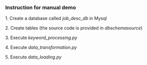 <h3>Instruction for manual demo</h3>
<p>
  1. Create a database called <i>job_desc_db</i> in Mysql
</p>
<p>
  2. Create tables (the source code is provided in <i style="color : name_color">dbschemasource</i>)
</p>
<p>
  3. Execute <i>keyword_processing.py</i>
</p>
<p>
  4. Execute <i>data_transformation.py</i>
</p>
<p>
  5. Execute <i>data_loading.py</i>
</p>
